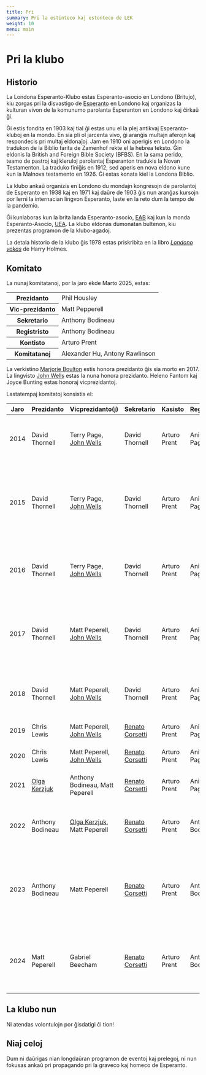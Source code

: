 ```yaml
---
title: Pri
summary: Pri la estinteco kaj estonteco de LEK
weight: 10
menu: main
---
```


# Pri la klubo

## Historio

<!-- ![Londono Vokas](londonovokas.png) -->

La Londona Esperanto-Klubo estas Esperanto-asocio en Londono (Britujo), kiu zorgas pri la disvastigo de [Esperanto](../esperanto) en Londono kaj organizas la kulturan vivon de la komunumo parolanta Esperanton en Londono kaj ĉirkaŭ ĝi.

Ĝi estis fondita en 1903 kaj tial ĝi estas unu el la plej antikvaj Esperanto-kluboj en la mondo. En sia pli ol jarcenta vivo, ĝi aranĝis multajn aferojn kaj respondecis pri multaj eldonaĵoj. Jam en 1910 oni aperigis en Londono la tradukon de la Biblio farita de Zamenhof rekte el la hebrea teksto. Ĝin eldonis la British and Foreign Bible Society (BFBS). En la sama perido, teamo de pastroj kaj kleruloj parolantaj Esperanton tradukis la Novan Testamenton. La traduko finiĝis en 1912, sed aperis en nova eldono kune kun la Malnova testamento en 1926. Ĝi estas konata kiel la Londona Biblio.

La klubo ankaŭ organizis en Londono du mondajn kongresojn de parolantoj de Esperanto en 1938 kaj en 1971 kaj daŭre de 1903 ĝis nun aranĝas kursojn por lerni la internacian lingvon Esperanto, laste en la reto dum la tempo de la pandemio.

Ĝi kunlaboras kun la brita landa Esperanto-asocio, [EAB](https://esperanto.org.uk/) kaj kun la monda Esperanto-Asocio, [UEA](https://uea.org/). La klubo eldonas dumonatan bultenon, kiu prezentas programon de la klubo-agadoj.

La detala historio de la klubo ĝis 1978 estas priskribita en la libro *[Londono vokas](https://katalogo.uea.org/katalogo.php?inf=1550)* de Harry Holmes.

## Komitato

La nunaj komitatanoj, por la jaro ekde Marto 2025, estas:

<table class="tablo-estraro">
  <tbody>
    <tr>
      <th>Prezidanto</th>
      <td>Phil Housley</td>
    </tr>
    <tr>
      <th>Vic-prezidanto</th>
      <td>Matt Pepperell</td>
    </tr>
    <tr>
      <th>Sekretario</th>
      <td>Anthony Bodineau</td>
    </tr>
    <tr>
      <th>Registristo</th>
      <td>Anthony Bodineau</td>
    </tr>
    <tr>
      <th>Kontisto</th>
      <td>Arturo Prent</td>
    </tr>
    <tr>
      <th>Komitatanoj</th>
      <td>Alexander Hu, Antony Rawlinson</td>
    </tr>
  </tbody>
</table>

La verkistino [Marjorie Boulton](https://eo.wikipedia.org/wiki/Marjorie_Boulton) estis honora prezidanto ĝis sia morto en 2017. La lingvisto [John Wells](https://eo.wikipedia.org/wiki/John_C._Wells) estas la nuna honora prezidanto. Heleno Fantom kaj Joyce Bunting estas honoraj vicprezidantoj.

Lastatempaj komitatoj konsistis el:

<table class="tablo-estraro-pasinta">
  <thead>
    <tr>
      <th>Jaro</th>
      <th>Prezidanto</th>
      <th>Vicprezidanto(j)</th>
      <th>Sekretario</th>
      <th>Kasisto</th>
      <th>Registristo</th>
      <th>Komitatanoj</th>
    </tr>
  </thead>
  <tbody>
    <tr>
      <td>2014</td>
      <td>David Thornell</td>
      <td>Terry Page, <a href="https://eo.wikipedia.org/wiki/John_C._Wells">John Wells</a></td>
      <td>David Thornell</td>
      <td>Arturo Prent</td>
      <td>Anica Page</td>
      <td><a href="https://eo.wikipedia.org/wiki/Olga_Kerzjuk">Olga Kerzjuk</a>, Matt Peperell, Antony Rawlinson</td>
    </tr>
    <tr>
      <td>2015</td>
      <td>David Thornell</td>
      <td>Terry Page, <a href="https://eo.wikipedia.org/wiki/John_C._Wells">John Wells</a></td>
      <td>David Thornell</td>
      <td>Arturo Prent</td>
      <td>Anica Page</td>
      <td>Roland England, Stan Keable, Matt Peperell, <a href="https://eo.wikipedia.org/wiki/Olga_Kerzjuk">Olga Kerzjuk</a>, Antony Rawlinson, Diana Robin</td>
    </tr>
    <tr>
      <td>2016</td>
      <td>David Thornell</td>
      <td>Terry Page, <a href="https://eo.wikipedia.org/wiki/John_C._Wells">John Wells</a></td>
      <td>David Thornell</td>
      <td>Arturo Prent</td>
      <td>Anica Page</td>
      <td><a href="https://eo.wikipedia.org/wiki/Renato_Corsetti">Renato Corsetti</a>, Roland England, Stan Keable, <a href="https://eo.wikipedia.org/wiki/Anna_L%C3%B6wenstein">Anna Lowenstein</a></td>
    </tr>
    <tr>
      <td>2017</td>
      <td>David Thornell</td>
      <td>Matt Peperell, <a href="https://eo.wikipedia.org/wiki/John_C._Wells">John Wells</a></td>
      <td>David Thornell</td>
      <td>Arturo Prent</td>
      <td>Anica Page</td>
      <td><a href="https://eo.wikipedia.org/wiki/Renato_Corsetti">Renato Corsetti</a>, Roland England, Stan Keable, Chris Lewis, <a href="https://eo.wikipedia.org/wiki/Anna_L%C3%B6wenstein">Anna Lowenstein</a>, Terry Page</td>
    </tr>
    <tr>
      <td>2018</td>
      <td>David Thornell</td>
      <td>Matt Peperell, <a href="https://eo.wikipedia.org/wiki/John_C._Wells">John Wells</a></td>
      <td>David Thornell</td>
      <td>Arturo Prent</td>
      <td>Anica Page</td>
      <td><a href="https://eo.wikipedia.org/wiki/Renato_Corsetti">Renato Corsetti</a>, Roland England, Chris Lewis, Terry Page</td>
    </tr>
    <tr>
      <td>2019</td>
      <td>Chris Lewis</td>
      <td>Matt Peperell, <a href="https://eo.wikipedia.org/wiki/John_C._Wells">John Wells</a></td>
      <td><a href="https://eo.wikipedia.org/wiki/Renato_Corsetti">Renato Corsetti</a></td>
      <td>Arturo Prent</td>
      <td>Anica Page</td>
      <td>Roland England, Terry Page</td>
    </tr>
    <tr>
      <td>2020</td>
      <td>Chris Lewis</td>
      <td>Matt Peperell, <a href="https://eo.wikipedia.org/wiki/John_C._Wells">John Wells</a></td>
      <td><a href="https://eo.wikipedia.org/wiki/Renato_Corsetti">Renato Corsetti</a></td>
      <td>Arturo Prent</td>
      <td>Anica Page</td>
      <td>Roland England, Terry Page</td>
    </tr>
    <tr>
      <td>2021</td>
      <td><a href="https://eo.wikipedia.org/wiki/Olga_Kerzjuk">Olga Kerzjuk</a></td>
      <td>Anthony Bodineau, Matt Peperell</td>
      <td><a href="https://eo.wikipedia.org/wiki/Renato_Corsetti">Renato Corsetti</a></td>
      <td>Arturo Prent</td>
      <td>Anica Page</td>
      <td>Terry Page, Antony Rawlinson, Phil Housley</td>
    </tr>
    <tr>
      <td>2022</td>
      <td>Anthony Bodineau</td>
      <td><a href="https://eo.wikipedia.org/wiki/Olga_Kerzjuk">Olga Kerzjuk</a>, Matt Peperell</td>
      <td><a href="https://eo.wikipedia.org/wiki/Renato_Corsetti">Renato Corsetti</a></td>
      <td>Arturo Prent</td>
      <td>Anthony Bodineau</td>
      <td>Terry Page, Anica Page, Alexander Ord, Antony Rawlinson, Phil Housley</td>
    </tr>
    <tr>
      <td>2023</td>
      <td>Anthony Bodineau</td>
      <td>Matt Peperell</td>
      <td><a href="https://eo.wikipedia.org/wiki/Renato_Corsetti">Renato Corsetti</a></td>
      <td>Arturo Prent</td>
      <td>Anthony Bodineau</td>
      <td><a href="https://eo.wikipedia.org/wiki/Olga_Kerzjuk">Olga Kerzjuk</a>, Alexander Ord, Julian Nagele, Maria Nagele, Marius Banaitis, Phil Housley</td>
    </tr>
    <tr>
      <td>2024</td>
      <td>Matt Peperell</td>
      <td>Gabriel Beecham</td>
      <td><a href="https://eo.wikipedia.org/wiki/Renato_Corsetti">Renato Corsetti</a></td>
      <td>Arturo Prent</td>
      <td>Anthony Bodineau</td>
      <td>Alexander Hu, Julian Nagele, Maria Nagele, Marius Banaitis, Phil Housley</td>
    </tr>
    <!--<tr>
      <td>2025</td>
      <td>Phil Housley</td>
      <td>Matt Peperell</td>
      <td>Anthony Bodineau</td>
      <td>Arturo Prent</td>
      <td>Anthony Bodineau</td>
      <td>Alexander Hu, Antony Rawlinson</td>
    </tr>-->
  </tbody>
</table>

## La klubo nun

Ni atendas volontulojn por ĝisdatigi ĉi tion!

## Niaj celoj

Dum ni daŭrigas nian longdaŭran programon de eventoj kaj prelegoj, ni nun fokusas ankaŭ pri propagando pri la graveco kaj homeco de Esperanto.
